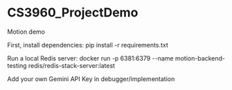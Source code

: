 # CS3960_ProjectDemo
Motion demo

First, install dependencies:
pip install -r requirements.txt

Run a local Redis server:
docker run -p 6381:6379 --name motion-backend-testing redis/redis-stack-server:latest

Add your own Gemini API Key in debugger/implementation
